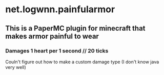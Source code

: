 # net.logwnn.painfularmor
## This is a PaperMC plugin for minecraft that makes armor painful to wear
### Damages 1 heart per 1 second // 20 ticks

Couln't figure out how to make a custom damage type (I don't know java very well)
